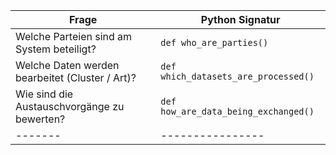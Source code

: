 | Frage | Python Signatur |
|-------|----------------|
| Welche Parteien sind am System beteiligt? | `def who_are_parties()` |
| Welche Daten werden bearbeitet (Cluster / Art)? | `def which_datasets_are_processed()` |
| Wie sind die Austauschvorgänge zu bewerten? | `def how_are_data_being_exchanged()` |
|-------|----------------|
